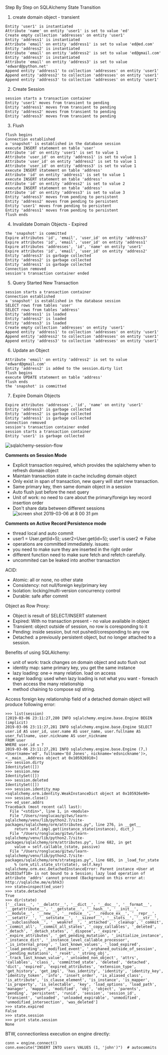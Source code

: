 Step By Step on SQLAlchemy State Transition
1. create domain object - transient
```
Entity 'user1' is instantiated
Attribute 'name' on entity 'user1' is set to value 'ed'
Create empty collection 'addresses' on entity 'user1'
Entity 'address1' is instantiated
Attribute 'email' on entity 'address1' is set to value 'ed@ed.com'
Entity 'address2' is instantiated
Attribute 'email' on entity 'address2' is set to value 'ed@gmail.com'
Entity 'address3' is instantiated
Attribute 'email' on entity 'address3' is set to value 'edward@python.net'
Append entity 'address1' to collection 'addresses' on entity 'user1'
Append entity 'address2' to collection 'addresses' on entity 'user1'
Append entity 'address3' to collection 'addresses' on entity 'user1'
```
2. Create Session 
```
session starts a transaction container
Entity 'user1' moves from transient to pending
Entity 'address1' moves from transient to pending
Entity 'address2' moves from transient to pending
Entity 'address3' moves from transient to pending
```
3. Flush
```
flush begins
Connection established
a 'snapshot' is established in the database session
execute INSERT statement on table 'user'
Attribute 'id' on entity 'user1' is set to value 1
Attribute 'user_id' on entity 'address1' is set to value 1
Attribute 'user_id' on entity 'address2' is set to value 1
Attribute 'user_id' on entity 'address3' is set to value 1
execute INSERT statement on table 'address'
Attribute 'id' on entity 'address1' is set to value 1
execute INSERT statement on table 'address'
Attribute 'id' on entity 'address2' is set to value 2
execute INSERT statement on table 'address'
Attribute 'id' on entity 'address3' is set to value 3
Entity 'address3' moves from pending to persistent
Entity 'address2' moves from pending to persistent
Entity 'user1' moves from pending to persistent
Entity 'address1' moves from pending to persistent
flush ends
```
4. Invalidate Domain Objects - Expired
```
the 'snapshot' is committed
Expire attributes 'id', 'email', 'user_id' on entity 'address3'
Expire attributes 'id', 'email', 'user_id' on entity 'address1'
Expire attributes 'addresses', 'id', 'name' on entity 'user1'
Expire attributes 'id', 'email', 'user_id' on entity 'address2'
Entity 'address3' is garbage collected
Entity 'address2' is garbage collected
Entity 'address1' is garbage collected
Connection removed
session's transaction container ended
```
5. Query Started New Transaction
```
session starts a transaction container
Connection established
a 'snapshot' is established in the database session
SELECT rows from tables 'user'
SELECT rows from tables 'address'
Entity 'address1' is loaded
Entity 'address2' is loaded
Entity 'address3' is loaded
Create empty collection 'addresses' on entity 'user1'
Append entity 'address1' to collection 'addresses' on entity 'user1'
Append entity 'address2' to collection 'addresses' on entity 'user1'
Append entity 'address3' to collection 'addresses' on entity 'user1'
```
6. Update an Object
```
Attribute 'email' on entity 'address2' is set to value 'edward@gmail.com'
Entity 'address2' is added to the session.dirty list
flush begins
execute UPDATE statement on table 'address'
flush ends
the 'snapshot' is committed
```
7. Expire Domain Objects
```
Expire attributes 'addresses', 'id', 'name' on entity 'user1'
Entity 'address3' is garbage collected
Entity 'address2' is garbage collected
Entity 'address1' is garbage collected
Connection removed
session's transaction container ended
session starts a transaction container
Entity 'user1' is garbage collected
```
![sqlalchemy-session-flow](https://user-images.githubusercontent.com/6065072/53859039-59692800-4017-11e9-884b-4bfb0669f897.png)

**Comments on Session Mode**
* Explicit transaction required, which provides the sqlalchemy when to refresh domain object
* Maintain transaction state in cache including domain object
* Only exist in span of transaction, new query will start new transaction.
* Same primary key, then same domain object in a session
* Auto flush just before the next query
* Unit of work: no need to care about the primary/foreign key record insertion order
* Don't share data between different sessions
![screen shot 2019-03-06 at 8 00 31 pm](https://user-images.githubusercontent.com/6065072/53879905-96024700-404a-11e9-81e7-b0c0b5c6d0ad.png)

**Comments on Active Record Persistence mode**
* thread local and auto commit
* user1 = User.get(id=5); user2=User.get(id=5); user1 is user2 => False
* operations are committed immediately.
issues:
* you need to make sure they are inserted in the right order
* different function need to make sure fetch and refetch carefully.
* uncommited can be leaked into another transaction

ACID:
* Atomic: all or none, no other state
* Consistency: not null/foreign key/primary key
* Isolation: locking/multi-version concurrency control
* Durable: safe after commit

Object as Row Proxy:
* Object is result of SELECT/INSERT statement
* Expired: With no transaction present - no value available in object
* Transient: object outside of session, no row is coresponding to it
* Pending: inside session, but not pushed/coresponding to any row
* Detached: a previously persistent object, but no longer attached to a session.

Benefits of using SQLAlchemy:
* unit of work: track changes on domain object and auto flush out
* identity map: same primary key, you get the same instance
* lazy loading: one-> many relation. load on access
* eager loading: used when lazy loading is not what you want - foreach then access the many relationship
* method chaining to compose sql string.

Access foreign key relationship field of a detached domain object will produce following error:
```
>>> list(session)
[2019-03-06 23:11:27,280 INFO sqlalchemy.engine.base.Engine BEGIN (implicit)
2019-03-06 23:11:27,281 INFO sqlalchemy.engine.base.Engine SELECT user.id AS user_id, user.name AS user_name, user.fullname AS user_fullname, user.nickname AS user_nickname
FROM user
WHERE user.id = ?
2019-03-06 23:11:27,281 INFO sqlalchemy.engine.base.Engine (7,)
<User(name='ed', fullname='Ed Jones', nickname='edsnickname')>, <__main__.Address object at 0x105926910>]
>>> session.dirty
IdentitySet([])
>>> session.new
IdentitySet([])
>>> session.deleted
IdentitySet([])
>>> session.identity_map
<sqlalchemy.orm.identity.WeakInstanceDict object at 0x105926e90>
>>> session.close()
>>> ed_user.addrs
Traceback (most recent call last):
  File "<stdin>", line 1, in <module>
  File "/Users/ronglucao/gitws/learn-sqlalchemy/venv/lib/python2.7/site-packages/sqlalchemy/orm/attributes.py", line 276, in __get__
    return self.impl.get(instance_state(instance), dict_)
  File "/Users/ronglucao/gitws/learn-sqlalchemy/venv/lib/python2.7/site-packages/sqlalchemy/orm/attributes.py", line 682, in get
    value = self.callable_(state, passive)
  File "/Users/ronglucao/gitws/learn-sqlalchemy/venv/lib/python2.7/site-packages/sqlalchemy/orm/strategies.py", line 685, in _load_for_state
    % (orm_util.state_str(state), self.key)
sqlalchemy.orm.exc.DetachedInstanceError: Parent instance <User at 0x1033aff10> is not bound to a Session; lazy load operation of attribute 'addrs' cannot proceed (Background on this error at: http://sqlalche.me/e/bhk3)
>>> state=inspect(ed_user)
>>> state.detached
True
>>> dir(state)
['__class__', '__delattr__', '__dict__', '__doc__', '__format__', '__getattribute__', '__getstate__', '__hash__', '__init__', '__module__', '__new__', '__reduce__', '__reduce_ex__', '__repr__', '__setattr__', '__setstate__', '__sizeof__', '__slots__', '__str__', '__subclasshook__', '__weakref__', '_attached', '_cleanup', '_commit', '_commit_all', '_commit_all_states', '_copy_callables', '_deleted', '_detach', '_detach_states', '_dispose', '_expire', '_expire_attributes', '_get_pending_mutation', '_initialize_instance', '_instance_dict', '_instance_level_callable_processor', '_is_internal_proxy', '_last_known_values', '_load_expired', '_load_pending', '_modified_event', '_orphaned_outside_of_session', '_pending_mutations', '_reset', '_strong_obj', '_track_last_known_value', '_unloaded_non_object', 'attrs', 'callables', 'class_', 'committed_state', 'deleted', 'detached', 'dict', 'expired', 'expired_attributes', 'extension_type', 'get_history', 'get_impl', 'has_identity', 'identity', 'identity_key', 'identity_token', 'info', 'insert_order', 'is_aliased_class', 'is_attribute', 'is_clause_element', 'is_instance', 'is_mapper', 'is_property', 'is_selectable', 'key', 'load_options', 'load_path', 'manager', 'mapper', 'modified', 'obj', 'object', 'parents', 'pending', 'persistent', 'runid', 'session', 'session_id', 'transient', 'unloaded', 'unloaded_expirable', 'unmodified', 'unmodified_intersection', 'was_deleted']
>>> state.expired
False
>>> state.session
>>> print state.session
None
```

BTW, connectionless execution on engine directly:
```
conn = engine.connect()
conn.execute("INSERT INTO users VALUES (1, 'john')")  # autocommits
```
